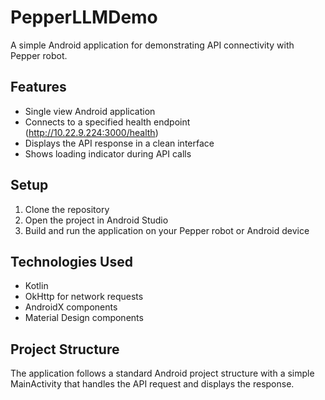 # PepperLLMDemo

A simple Android application for demonstrating API connectivity with Pepper robot.

## Features

- Single view Android application
- Connects to a specified health endpoint (http://10.22.9.224:3000/health)
- Displays the API response in a clean interface
- Shows loading indicator during API calls

## Setup

1. Clone the repository
2. Open the project in Android Studio
3. Build and run the application on your Pepper robot or Android device

## Technologies Used

- Kotlin
- OkHttp for network requests
- AndroidX components
- Material Design components

## Project Structure

The application follows a standard Android project structure with a simple MainActivity that handles the API request and displays the response. 